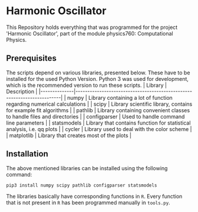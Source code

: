 # Harmonic Oscillator

This Repository holds everything that was programmed for the project 'Harmonic Oscillator', part of the module physics760: Computational Physics.

## Prerequisites
The scripts depend on various libraries, presented below. These have to be installed for the used Python Version. Python 3 was used for development, which is the recommended version to run these scripts.
| Library      |     Description                                                        |
|--------------|------------------------------------------------------------------------|
| numpy        |  Library containing a lot of function regarding numerical calculations |
| scipy        |    Library scientific library, contains for example fit algorithms     |
| pathlib      | Library containing convenient classes to handle files and directories  |
| configparser | Used to handle command line parameters                                 |
| statsmodels  | Library that contains function for statistical analysis, i.e. qq plots |
| cycler       | Library used to deal with the color scheme                             |
| matplotlib   | Library that creates most of the plots                                 |

## Installation
The above mentioned libraries can be installed using the following command:
```bash
pip3 install numpy scipy pathlib configparser statsmodels
```

The libraries basically have corresponding functions in `R`. Every function that is not present in `R` has been programmed manually in `tools.py`.